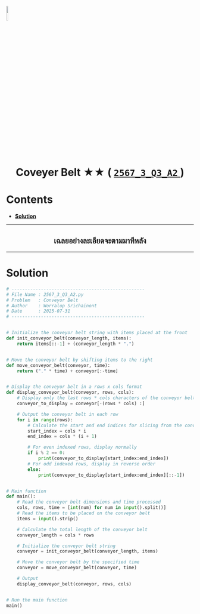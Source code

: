 <p align="left">
  <a href="../../README.md">
    <img src="../../../../Z99-OTHERS/00-common/00-back.png" style="width:10%">
  </a>
</p>

<div align="center">
  <h1>
    Coveyer Belt ★★ (
      <a href="https://drive.google.com/file/d/1rn2oJeFPBMSNHAICwYwckghCxUb7Coau/view?usp=sharing">
        <code>2567_3_Q3_A2</code>
      </a>
    )
  </h1>
</div>

# Contents

-   [**Solution**](#solution)

---

<div align="center">
  <h2>เฉลยอย่างละเอียดจะตามมาทีหลัง</h2>
</div>

---

# Solution

```python
# --------------------------------------------------
# File Name : 2567_3_Q3_A2.py
# Problem   : Conveyor Belt
# Author    : Worralop Srichainont
# Date      : 2025-07-31
# --------------------------------------------------


# Initialize the conveyor belt string with items placed at the front
def init_conveyor_belt(conveyor_length, items):
    return items[::-1] + (conveyor_length * ".")


# Move the conveyor belt by shifting items to the right
def move_conveyor_belt(conveyor, time):
    return ("." * time) + conveyor[:-time]


# Display the conveyor belt in a rows x cols format
def display_conveyor_belt(conveyor, rows, cols):
    # Display only the last rows * cols characters of the conveyor belt
    conveyor_to_display = conveyor[-(rows * cols) :]

    # Output the conveyor belt in each row
    for i in range(rows):
        # Calculate the start and end indices for slicing from the conveyor string
        start_index = cols * i
        end_index = cols * (i + 1)

        # For even indexed rows, display normally
        if i % 2 == 0:
            print(conveyor_to_display[start_index:end_index])
        # For odd indexed rows, display in reverse order
        else:
            print(conveyor_to_display[start_index:end_index][::-1])


# Main function
def main():
    # Read the conveyor belt dimensions and time processed
    cols, rows, time = [int(num) for num in input().split()]
    # Read the items to be placed on the conveyor belt
    items = input().strip()

    # Calculate the total length of the conveyor belt
    conveyor_length = cols * rows

    # Initialize the conveyor belt string
    conveyor = init_conveyor_belt(conveyor_length, items)

    # Move the conveyor belt by the specified time
    conveyor = move_conveyor_belt(conveyor, time)

    # Output
    display_conveyor_belt(conveyor, rows, cols)


# Run the main function
main()
```
